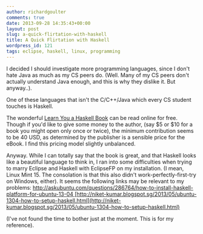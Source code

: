 ```yaml
---
author: richardgoulter
comments: true
date: 2013-09-28 14:35:43+00:00
layout: post
slug: a-quick-flirtation-with-haskell
title: A Quick Flirtation with Haskell
wordpress_id: 121
tags: eclipse, haskell, linux, programming
---
```


I decided I should investigate more programming languages, since I don't hate Java as much as my CS peers do. (Well. Many of my CS peers don't actually understand Java enough, and this is why they dislike it. But anyway..).

One of these languages that isn't the C/C++/Java which every CS student touches is Haskell.

The wonderful [Learn You a Haskell Book](http://learnyouahaskell.com/) can be read online for free.
Though if you'd like to give some money to the author, (say $5 or $10 for a book you might open only once or twice), the minimum contribution seems to be 40 USD, as determined by the publisher is a sensible price for the eBook.
I find this pricing model slightly unbalanced.

Anyway.
While I can totally say that the book is great, and that Haskell looks like a beautiful language to think in,
I ran into some difficulties when trying to marry Eclipse and Haskell with EclipseFP on my installation. (I mean, Linux Mint 15. The consolation is that this also didn't work-perfectly-first-try on Windows, either).
It seems the following links may be relevant to my problems:
[http://askubuntu.com/questions/286764/how-to-install-haskell-platform-for-ubuntu-13-04
](http://askubuntu.com/questions/286764/how-to-install-haskell-platform-for-ubuntu-13-04)[http://niket-kumar.blogspot.sg/2013/05/ubuntu-1304-how-to-setup-haskell.html](http://niket-kumar.blogspot.sg/2013/05/ubuntu-1304-how-to-setup-haskell.html)

(I've not found the time to bother just at the moment. This is for my reference).
